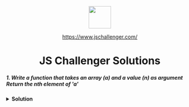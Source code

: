 <div align="center">
  <img height="60" src="https://img.icons8.com/color/344/javascript.png">
  
   <a href="https://www.jschallenger.com/">https://www.jschallenger.com/</a>
  <h1>JS Challenger Solutions</h1>
</div>

##### 1. Write a function that takes an array (a) and a value (n) as argument Return the nth element of 'a'
<details><summary><b>Solution</b></summary>

```javascript
function sayHi() {
  var name = "Lydia";
  let age = 21;
}
sayHi();
```
</details>
